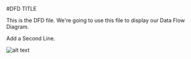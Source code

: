 #DFD TITLE


This is the DFD file.  We're going to use this file to display our Data Flow Diagram.


Add a Second Line.

![alt text](https://cloud.githubusercontent.com/assets/9424384/18221932/6ee3f0c0-714d-11e6-9a3c-d8a7d5f57439.JPG)
